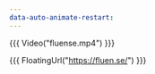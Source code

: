 ```yaml
---
data-auto-animate-restart:
---
```


{{{ Video("fluense.mp4") }}}

{{{ FloatingUrl("https://fluen.se/") }}}
